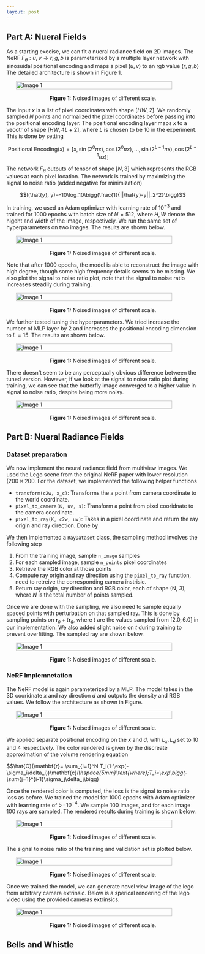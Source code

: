 ```yaml
---
layout: post
---
```


## Part A: Nueral Fields

As a starting execise, we can fit a nueral radiance field on 2D images. The NeRF $F_{\theta}:{u, v}\rightarrow {r, g, b}$ is parameterized by a multiple layer network with sinosuidal positional encoding and maps a pixel $(u, v)$ to an rgb value $(r, g, b)$ The detailed architecture is shown in Figure 1.

<div style="display: flex; justify-content: center;">   
   <img src="{{ site.baseurl }}/assets/final_project/2d_nerf.png" alt="Image 1" style="width: 90%; height: auto;"> 
</div> 
<p style="text-align: center; margin-top: 15px;"><strong>Figure 1:</strong> Noised images of different scale.</p>

The input $x$ is a list of pixel coordinates with shape $[HW, 2]$. We randomly sampled $N$ points and normalized the pixel coordinates before passing into the positional encoding layer. The positional encoding layer maps $x$ to a vecotr of shape $[HW, 4L+2]$, where $L$ is chosen to be $10$ in the experiment. This is done by setting

$$\text{Positional Encoding}(x)=[x, \sin(2^0\pi x), \cos(2^0\pi x),..., \sin(2^{L-1}\pi x), \cos(2^{L-1}\pi x)]$$

The network $F_{\theta}$ outputs of tensor of shape $[N, 3]$ which represents the RGB values at each pixel location. The network is trained by maximizing the signal to noise ratio (added negative for minimization)

$$l(\hat{y}, y)=-10\log_10\bigg(\frac{1}{||\hat{y}-y||_2^2}\bigg)$$

In training, we used an Adam optimizer with learning rate of $10^{-3}$ and trained for $1000$ epochs with batch size of $N=512$, where $H, W$ denote the higeht and width of the image, respectively. We run the same set of hyperparameters on two images. The results are shown below.

<div style="display: flex; justify-content: center;">   
   <img src="{{ site.baseurl }}/assets/final_project/2d_nerf_res.png" alt="Image 1" style="width: 90%; height: auto;"> 
</div> 
<p style="text-align: center; margin-top: 15px;"><strong>Figure 1:</strong> Noised images of different scale.</p>

Note that after $1000$ epochs, the model is able to reconstruct the image with high degree, though some high frequency details seems to be missing. We also plot the signal to noise ratio plot, note that the signal to noise ratio increases steadily during training. 

<div style="display: flex; justify-content: center;">   
   <img src="{{ site.baseurl }}/assets/final_project/2d_nerf_plot.png" alt="Image 1" style="width: 90%; height: auto;"> 
</div> 
<p style="text-align: center; margin-top: 15px;"><strong>Figure 1:</strong> Noised images of different scale.</p>

We further tested tuning the hyperparameters. We tried increase the number of MLP layer by 2 and increases the positional encoding dimension to $L=15$. The results are shown below. 

<div style="display: flex; justify-content: center;">   
   <img src="{{ site.baseurl }}/assets/final_project/2d_nerf_res_tuned.png" alt="Image 1" style="width: 90%; height: auto;"> 
</div> 
<p style="text-align: center; margin-top: 15px;"><strong>Figure 1:</strong> Noised images of different scale.</p>

There doesn't seem to be any perceptually obvious difference between the tuned version. However, if we look at the signal to noise ratio plot during training, we can see that the butterfly image converged to a higher value in signal to noise ratio, despite being more noisy. 

<div style="display: flex; justify-content: center;">   
   <img src="{{ site.baseurl }}/assets/final_project/2d_nerf_plot_tuned.png" alt="Image 1" style="width: 90%; height: auto;"> 
</div> 
<p style="text-align: center; margin-top: 15px;"><strong>Figure 1:</strong> Noised images of different scale.</p>

## Part B: Nueral Radiance Fields

### Dataset preparation

We now implement the neural radiance field from multiview images. We used the Lego scene from the original NeRF paper with lower resolution $(200\times 200$. For the dataset, we implemented the following helper functions

* `transform(c2w, x_c)`: Transforms the a point from camera coordinate to the world coordinate.
* `pixel_to_camera(K, uv, s)`: Transform a point from pixel cooridnate to the camera coordinate.
* `pixel_to_ray(K, c2w, uv)`: Takes in a pixel coordinate and return the ray origin and ray direction. Done by

We then implemented a `RayDataset` class, the sampling method involves the following step
1. From the training image, sample `n_image` samples
2. For each sampled image, sample `n_points` pixel coordinates
3. Retrieve the RGB color at those points
4. Compute ray origin and ray direction using the `pixel_to_ray` function, need to retreive the corresponding camera instrisic.
5. Return ray origin, ray direction and RGB color, each of shape (N, 3), where $N$ is the total number of points sampled.

Once we are done with the sampling, we also need to sample equally spaced points with perturbation on that sampled ray. This is done by sampling points on $\mathbf{r}_o+t\mathbf{r}_d$, where $t$ are the values sampled from $[2.0, 6.0]$ in our implementation. We also added slight noise on $t$ during training to prevent overfitting. The sampled ray are shown below.

<div style="display: flex; justify-content: center;">   
   <img src="{{ site.baseurl }}/assets/final_project/nerf_3d_data.png" alt="Image 1" style="width: 90%; height: auto;"> 
</div> 
<p style="text-align: center; margin-top: 15px;"><strong>Figure 1:</strong> Noised images of different scale.</p>

### NeRF Implemnetation

The NeRF model is again parameterized by a MLP. The model takes in the 3D cooridnate $x$ and ray direction $d$ and outputs the density and RGB values. We follow the architecture as shown in Figure. 

<div style="display: flex; justify-content: center;">   
   <img src="{{ site.baseurl }}/assets/final_project/mlp_nerf.png" alt="Image 1" style="width: 90%; height: auto;"> 
</div> 
<p style="text-align: center; margin-top: 15px;"><strong>Figure 1:</strong> Noised images of different scale.</p>

We applied separate positional encoding on the $x$ and $d$, with $L_x, L_d$ set to $10$ and $4$ respectively. The color rendered is given by the discreate approximation of the volume rendering equation

$$\hat{C}(\mathbf{r}= \sum_{i=1}^N T_i(1-\exp(-\sigma_i\delta_i))\mathbf{c}_i\hspace{5mm}\text{where}\;T_i=\exp\bigg(-\sum_{j=1}^{i-1}\sigma_j\delta_j\bigg)

Once the rendered color is computed, the loss is the signal to noise ratio loss as before. We trained the model for $1000$ epochs with Adam optimizer with learning rate of $5\cdot 10^{-4}$. We sample $100$ images, and for each image $100$ rays are sampled. The rendered results during training is shown below. 

<div style="display: flex; justify-content: center;">   
   <img src="{{ site.baseurl }}/assets/final_project/nerf_3d_res.png" alt="Image 1" style="width: 90%; height: auto;"> 
</div> 
<p style="text-align: center; margin-top: 15px;"><strong>Figure 1:</strong> Noised images of different scale.</p>

The signal to noise ratio of the training and validation set is plotted below.

<div style="display: flex; justify-content: center;">   
   <img src="{{ site.baseurl }}/assets/final_project/nerf_3d_plot.png" alt="Image 1" style="width: 90%; height: auto;"> 
</div> 
<p style="text-align: center; margin-top: 15px;"><strong>Figure 1:</strong> Noised images of different scale.</p>

Once we trained the model, we can generate novel view image of the lego from arbitrary camera extrinsic. Below is a sperical rendering of the lego video using the provided cameras extrinsics. 

<div style="display: flex; justify-content: center;">   
   <img src="{{ site.baseurl }}/assets/final_project/rendered.gif" alt="Image 1" style="width: 90%; height: auto;"> 
</div> 
<p style="text-align: center; margin-top: 15px;"><strong>Figure 1:</strong> Noised images of different scale.</p>

## Bells and Whistle






